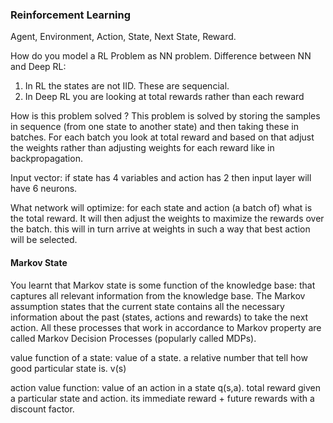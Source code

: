 ### Reinforcement Learning 
Agent, Environment, Action, State, Next State, Reward. 

How do you model a RL Problem as NN problem. 
Difference between NN and Deep RL: 
1. In RL the states are not IID. These are sequencial. 
2. In Deep RL you are looking at total rewards rather than each reward

How is this problem solved ? 
This problem is solved by storing the samples in sequence (from one state to another state) 
and then taking these in batches. For each batch you look at total reward and based on that
adjust the weights rather than adjusting weights for each reward like in backpropagation.

Input vector: 
if state has 4 variables and action has 2 then input layer will have 6 neurons. 

What network will optimize:
for each state and action (a batch of) what is the total reward. It will then adjust the weights to maximize the rewards over the batch. this will in turn arrive at weights in such a way that best action will be selected. 

#### Markov State
You learnt that Markov state is some function of the knowledge base: that captures all relevant information from the knowledge base. The Markov assumption states that the current state contains all the necessary information about the past (states, actions and rewards) to take the next action. All these processes that work in accordance to Markov property are called Markov Decision Processes (popularly called MDPs).

value function of a state: value of a state. a relative number that tell how good particular state is. v(s)

action value function: value of an action in a state q(s,a). total reward given a particular state and action.
its immediate reward + future rewards with a discount factor.
